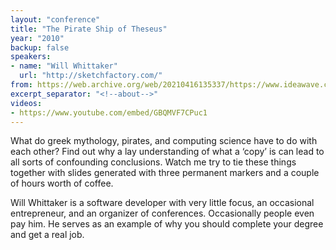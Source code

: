 ```yaml
---
layout: "conference"
title: "The Pirate Ship of Theseus"
year: "2010"
backup: false
speakers:
- name: "Will Whittaker"
  url: "http://sketchfactory.com/"
from: https://web.archive.org/web/20210416135337/https://www.ideawave.ca/the-conference/the-pirate-ship-of-theseus
excerpt_separator: "<!--about-->"
videos:
- https://www.youtube.com/embed/GBQMVF7CPuc1
---
```


What do greek mythology, pirates, and computing science have to do with each
other? Find out why a lay understanding of what a ‘copy’ is can lead to all
sorts of confounding conclusions. Watch me try to tie these things together
with slides generated with three permanent markers and a couple of hours worth
of coffee.

<!--about-->

Will Whittaker is a software developer with very little focus, an
occasional entrepreneur, and an organizer of conferences. Occasionally
people even pay him. He serves as an example of why you should complete
your degree and get a real job.
